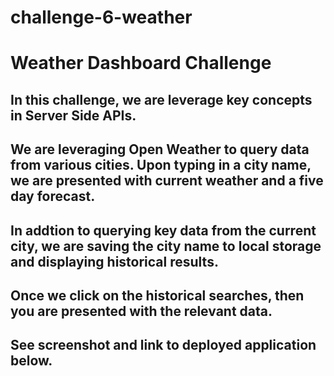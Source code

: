 # challenge-6-weather

<h1>Weather Dashboard Challenge</h1>

## In this challenge, we are leverage key concepts in Server Side APIs.

## We are leveraging Open Weather to query data from various cities. Upon typing in a city name, we are presented with current weather and a five day forecast.

## In addtion to querying key data from the current city, we are saving the city name to local storage and displaying historical results. 

## Once we click on the historical searches, then you are presented with the relevant data.

## See screenshot and link to deployed application below.


